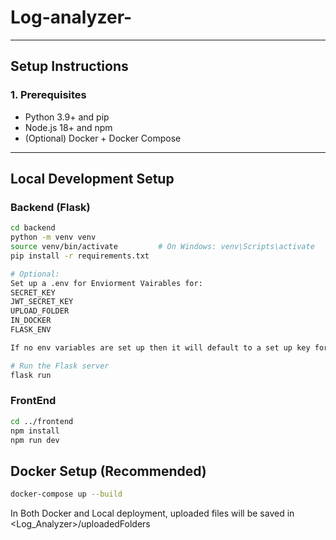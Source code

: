 # Log-analyzer-

---

## Setup Instructions

### 1. Prerequisites

- Python 3.9+ and pip
- Node.js 18+ and npm
- (Optional) Docker + Docker Compose

---

## Local Development Setup

### Backend (Flask)

```bash
cd backend
python -m venv venv
source venv/bin/activate         # On Windows: venv\Scripts\activate
pip install -r requirements.txt

# Optional:
Set up a .env for Enviorment Vairables for:
SECRET_KEY
JWT_SECRET_KEY
UPLOAD_FOLDER
IN_DOCKER
FLASK_ENV

If no env variables are set up then it will default to a set up key for needed keys

# Run the Flask server
flask run

```

### FrontEnd
```bash
cd ../frontend
npm install
npm run dev
```

## Docker Setup (Recommended)

```bash
docker-compose up --build
```

In Both Docker and Local deployment, uploaded files will be saved in <Log_Analyzer>/uploadedFolders

